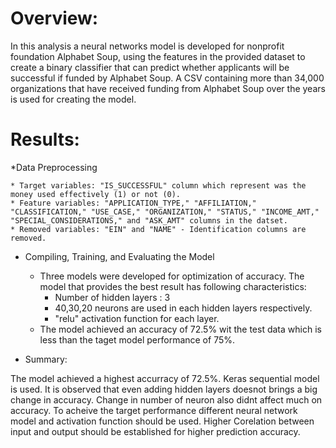 # Overview:

In this analysis a neural networks model is developed for nonprofit foundation Alphabet Soup,  using the features in the provided dataset to create a binary classifier that can predict whether applicants will be successful if funded by Alphabet Soup.
A CSV containing more than 34,000 organizations that have received funding from Alphabet Soup over the years is used for creating the model.

# Results:

*Data Preprocessing

    * Target variables: "IS_SUCCESSFUL" column which represent was the money used effectively (1) or not (0).
    * Feature variables: "APPLICATION_TYPE," "AFFILIATION," "CLASSIFICATION," "USE_CASE," "ORGANIZATION," "STATUS," "INCOME_AMT," "SPECIAL_CONSIDERATIONS," and "ASK_AMT" columns in the datset.
    * Removed variables: "EIN" and "NAME" - Identification columns are removed.

* Compiling, Training, and Evaluating the Model
    * Three models were developed for optimization of accuracy. The model that provides the best result has following characteristics:
        * Number of hidden layers : 3
        * 40,30,20 neurons are used in each hidden layers respectively.
        * "relu" activation function for each layer.
    * The model achieved an accuracy of 72.5% wit the test data which is less than the taget model performance of 75%.

* Summary:

The model achieved a highest accurracy of 72.5%. Keras sequential model is used. It is observed that even adding hidden layers doesnot brings a big change in accuracy. Change in number of neuron also didnt affect much on accuracy.
To acheive the target performance different neural network model and activation function should be used. Higher Corelation between input and output should be established for higher prediction accuracy.


